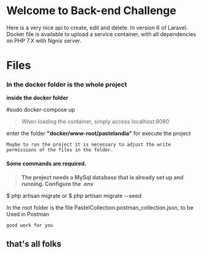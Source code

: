 # Welcome to Back-end Challenge

Here is a very nice api to create, edit and delete. In version 6 of Laravel.
Docker file is available to upload a service container, with all dependencies on PHP 7.X with Ngnix server.

>
# Files

### In the docker folder is the whole project



**inside the docker folder**

#sudo docker-compose up 

>When loading the container, simply access localhost:8080

 enter the folder **"docker/www-root/pastelandia"** for execute the project

 `Maybe to run the project it is necessary to adjust the write permissions of the files in the folder.`
 
#### Some commands are required.

>**The project needs a MySql database that is already set up and running.
Configure the .env**

$ php  artisan  migrate
or
$ php  artisan  migrate  --seed

In the root folder is the file PastelCollection.postman_collection.json, to be Used in Postman


`good work for you`

##  **that's all folks**